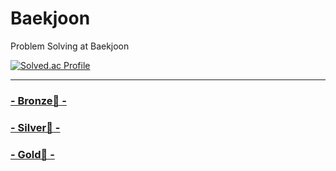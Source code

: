 # Baekjoon
Problem Solving at Baekjoon

[![Solved.ac Profile](http://mazassumnida.wtf/api/v2/generate_badge?boj=zannisb04)](https://solved.ac/zannisb04/)

---
### [- Bronze🥉 -](https://github.com/zannisb/Baekjoon/tree/main/Bronze)

### [- Silver🥈 -](https://github.com/zannisb/Baekjoon/tree/main/Silver)

### [- Gold🥇 -](https://github.com/zannisb/Baekjoon/tree/main/Gold)
